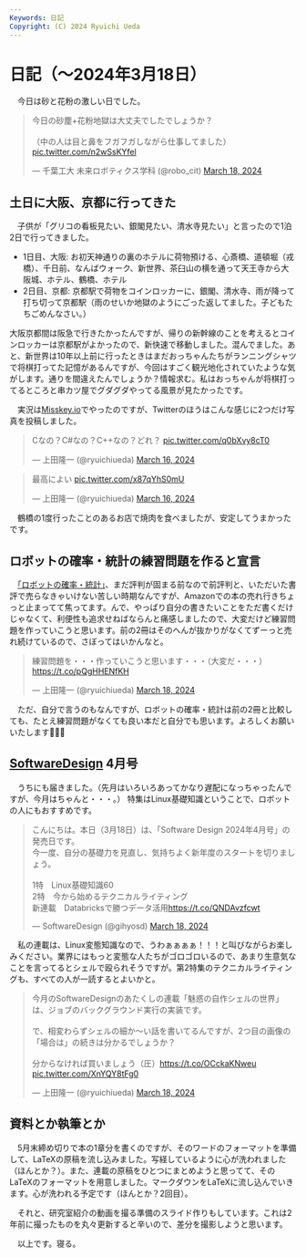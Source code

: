 ```yaml
---
Keywords: 日記
Copyright: (C) 2024 Ryuichi Ueda
---
```


# 日記（〜2024年3月18日）

　今日は砂と花粉の激しい日でした。

<blockquote class="twitter-tweet"><p lang="ja" dir="ltr">今日の砂塵+花粉地獄は大丈夫でしたでしょうか？<br><br>（中の人は目と鼻をフガフガしながら仕事してました） <a href="https://t.co/n2wSsKYfel">pic.twitter.com/n2wSsKYfel</a></p>&mdash; 千葉工大 未来ロボティクス学科 (@robo_cit) <a href="https://twitter.com/robo_cit/status/1769698811285250390?ref_src=twsrc%5Etfw">March 18, 2024</a></blockquote> <script async src="https://platform.twitter.com/widgets.js" charset="utf-8"></script>

## 土日に大阪、京都に行ってきた

　子供が「グリコの看板見たい、銀閣見たい、清水寺見たい」と言ったので1泊2日で行ってきました。

* 1日目、大阪: お初天神通りの裏のホテルに荷物預ける、心斎橋、道頓堀（戎橋）、千日前、なんばウォーク、新世界、茶臼山の横を通って天王寺から大阪城、ホテル、鶴橋、ホテル
* 2日目、京都: 京都駅で荷物をコインロッカーに、銀閣、清水寺、雨が降って打ち切って京都駅（雨のせいか地獄のようにごった返してました。子どもたちごめんなさい。）

大阪京都間は阪急で行きたかったんですが、帰りの新幹線のことを考えるとコインロッカーは京都駅がよかったので、新快速で移動しました。混んでました。あと、新世界は10年以上前に行ったときはまだおっちゃんたちがランニングシャツで将棋打ってた記憶があるんですが、今回はすごく観光地化されていたような気がします。通りを間違えたんでしょうか？情報求む。私はおっちゃんが将棋打ってるところと串カツ屋でグダグダやってる風景が見たかったです。

　実況は[Misskey.io](https://misskey.io/@ryuichiueda)でやったのですが、Twitterのほうはこんな感じに2つだけ写真を投稿しました。

<blockquote class="twitter-tweet"><p lang="ja" dir="ltr">Cなの？C#なの？C++なの？どれ？ <a href="https://t.co/q0bXvy8cT0">pic.twitter.com/q0bXvy8cT0</a></p>&mdash; 上田隆一 (@ryuichiueda) <a href="https://twitter.com/ryuichiueda/status/1768853130169737596?ref_src=twsrc%5Etfw">March 16, 2024</a></blockquote> <script async src="https://platform.twitter.com/widgets.js" charset="utf-8"></script>

<blockquote class="twitter-tweet"><p lang="ja" dir="ltr">最高によい <a href="https://t.co/x87qYhS0mU">pic.twitter.com/x87qYhS0mU</a></p>&mdash; 上田隆一 (@ryuichiueda) <a href="https://twitter.com/ryuichiueda/status/1768919670290251964?ref_src=twsrc%5Etfw">March 16, 2024</a></blockquote> <script async src="https://platform.twitter.com/widgets.js" charset="utf-8"></script>

　鶴橋の1度行ったことのあるお店で焼肉を食べましたが、安定してうまかったです。


## ロボットの確率・統計の練習問題を作ると宣言

　[「ロボットの確率・統計」](/?page=robot_and_stats)、まだ評判が固まる前なので前評判と、いただいた書評で売らなきゃいけない苦しい時期なんですが、Amazonでの本の売れ行きちょっと止まってて焦ってます。んで、やっぱり自分の書きたいことをただ書くだけじゃなくて、利便性も追求せねばならんと痛感しましたので、大変だけど練習問題を作っていこうと思います。前の2冊はそのへんが抜かりがなくてずーっと売れ続けているので、さぼってはいかんなと。

<blockquote class="twitter-tweet"><p lang="ja" dir="ltr">練習問題を・・・作っていこうと思います・・・（大変だ・・・） <a href="https://t.co/pQgHHENfKH">https://t.co/pQgHHENfKH</a></p>&mdash; 上田隆一 (@ryuichiueda) <a href="https://twitter.com/ryuichiueda/status/1769514538255437858?ref_src=twsrc%5Etfw">March 18, 2024</a></blockquote> <script async src="https://platform.twitter.com/widgets.js" charset="utf-8"></script>

　ただ、自分で言うのもなんですが、ロボットの確率・統計は前の2冊と比較しても、たとえ練習問題がなくても良い本だと自分でも思います。よろしくお願いいたします🙏🙏🙏

## [SoftwareDesign](https://www.amazon.co.jp/shop/ryuichiueda/list/7MLC9JANITU0?ref_=aip_sf_list_spv_ofs_mixed_d) 4月号

　うちにも届きました。（先月はいろいろあってかなり遅配になっちゃったんですが、今月はちゃんと・・・。）
特集はLinux基礎知識ということで、ロボットの人にもおすすめです。

<blockquote class="twitter-tweet"><p lang="ja" dir="ltr">こんにちは。本日（3月18日）は、「Software Design 2024年4月号」の発売日です。<br>今一度、自分の基礎力を見直し、気持ちよく新年度のスタートを切りましょう。<br><br>1特　Linux基礎知識60<br>2特　今から始めるテクニカルライティング<br>新連載　Databricksで勝つデータ活用<a href="https://t.co/QNDAvzfcwt">https://t.co/QNDAvzfcwt</a></p>&mdash; SoftwareDesign (@gihyosd) <a href="https://twitter.com/gihyosd/status/1769551317557801331?ref_src=twsrc%5Etfw">March 18, 2024</a></blockquote> <script async src="https://platform.twitter.com/widgets.js" charset="utf-8"></script>

　私の連載は、Linux変態知識なので、うわぁぁぁぁ！！！と叫びながらお楽しみください。業界にはもっと変態な人たちがゴロゴロいるので、あまり生意気なことを言ってるとシェルで殴られそうですが。第2特集のテクニカルライティングも、すべての人が一読するとよいかと。

<blockquote class="twitter-tweet"><p lang="ja" dir="ltr">今月のSoftwareDesignのあたくしの連載「魅惑の自作シェルの世界」は、ジョブのバックグラウンド実行の実装です。<br><br>で、相変わらずシェルの細か〜い話を書いてるんですが、2つ目の画像の「場合は」の続きは分かるでしょうか？<br><br>分からなければ買いましょう（圧）<a href="https://t.co/OCckaKNweu">https://t.co/OCckaKNweu</a> <a href="https://t.co/XnYQY8tFg0">pic.twitter.com/XnYQY8tFg0</a></p>&mdash; 上田隆一 (@ryuichiueda) <a href="https://twitter.com/ryuichiueda/status/1769647541522739301?ref_src=twsrc%5Etfw">March 18, 2024</a></blockquote> <script async src="https://platform.twitter.com/widgets.js" charset="utf-8"></script>


## 資料とか執筆とか

　5月末締め切りで本の1章分を書くのですが、そのワードのフォーマットを準備して、LaTeXの原稿を流し込みました。写経しているように心が洗われました（ほんとか？）。また、連載の原稿をひとつにまとめようと思ってて、そのLaTeXのフォーマットを用意しました。マークダウンをLaTeXに流し込んでいきます。心が洗われる予定です（ほんとか？2回目）。

　それと、研究室紹介の動画を撮る準備のスライド作りもしています。これは2年前に撮ったものを丸々更新すると辛いので、差分を撮影しようと思います。

　以上です。寝る。
